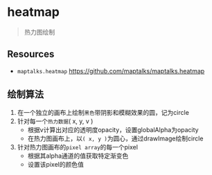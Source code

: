 # heatmap

> 热力图绘制

## Resources

* `maptalks.heatmap` <https://github.com/maptalks/maptalks.heatmap>


## 绘制算法

1. 在一个独立的画布上绘制`黑色`带阴影和模糊效果的圆，记为circle
2. 针对每一个`热力数据`( x, y, v )
    * 根据v计算出对应的透明度opacity，设置globalAlpha为opacity
    * 在热力图画布上，以`( x, y )`为圆心，通过drawImage绘制circle
3. 针对热力图画布的`pixel array`的每一个pixel
    * 根据其alpha通道的值获取特定渐变色
    * 设置该pixel的颜色值


